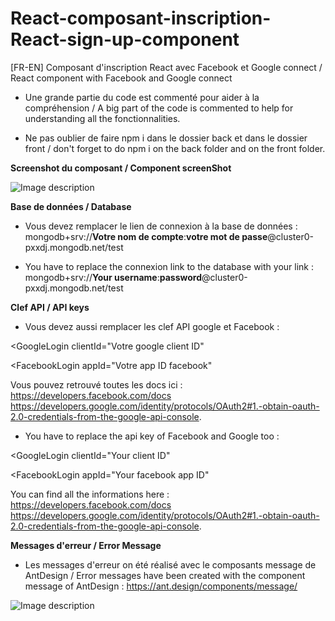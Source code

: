 # React-composant-inscription-React-sign-up-component
[FR-EN] Composant d'inscription React avec Facebook et Google connect / React component with Facebook and Google connect 

- Une grande partie du code est commenté pour aider à la compréhension / A big part of the code is commented to help for understanding all the fonctionnalities. 

- Ne pas oublier de faire npm i dans le dossier back et dans le dossier front / don't forget to do npm i on the back folder and on the front folder.

**Screenshot du composant / Component screenShot**
        
![Image description](https://zupimages.net/up/20/11/wd71.png)

**Base de données / Database**

- Vous devez remplacer le lien de connexion à la base de données : mongodb+srv://**Votre nom de compte**:**votre mot de passe**@cluster0-pxxdj.mongodb.net/test
  
- You have to replace the connexion link to the database with your link  : mongodb+srv://**Your username**:**password**@cluster0-pxxdj.mongodb.net/test
  
**Clef API / API keys**

- Vous devez aussi remplacer les clef API google et Facebook :

<GoogleLogin clientId="Votre google client ID"

<FacebookLogin appId="Votre app ID facebook"

Vous pouvez retrouvé toutes les docs ici : 
https://developers.facebook.com/docs 
https://developers.google.com/identity/protocols/OAuth2#1.-obtain-oauth-2.0-credentials-from-the-google-api-console.

- You have to replace the api key of Facebook and Google too :

<GoogleLogin clientId="Your client ID"

<FacebookLogin appId="Your facebook app ID"

You can find all the informations here : 
https://developers.facebook.com/docs  
https://developers.google.com/identity/protocols/OAuth2#1.-obtain-oauth-2.0-credentials-from-the-google-api-console.

**Messages d'erreur / Error Message**

- Les messages d'erreur on été réalisé avec le composants message de AntDesign / Error messages have been created with the component message of AntDesign : https://ant.design/components/message/

![Image description](https://zupimages.net/up/20/11/qb8g.png)


